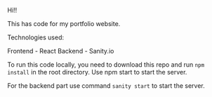 Hi!!

This has code for my portfolio website.

Technologies used:

Frontend - React
Backend - Sanity.io

To run this code locally, you need to download this repo and run `npm install` in the root directory.
Use npm start to start the server.

For the backend part
use command `sanity start` to start the server.
